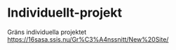# Individuellt-projekt
Gräns individuella projektet
https://16sasa.ssis.nu/Gr%C3%A4nssnitt/New%20Site/ 
